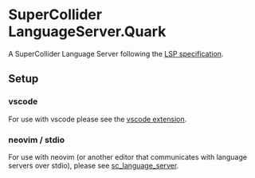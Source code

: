# SuperCollider LanguageServer.Quark

A SuperCollider Language Server following the [LSP specification](https://microsoft.github.io/language-server-protocol/specifications/lsp/3.17/specification/).

## Setup

### vscode

For use with vscode please see the [vscode extension](https://github.com/scztt/vscode-supercollider).

### neovim / stdio

For use with neovim (or another editor that communicates with language servers over stdio), please see
[sc_language_server](sc_language_server/README.md).
